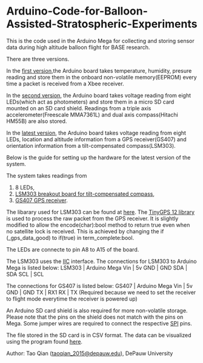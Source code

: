 Arduino-Code-for-Balloon-Assisted-Stratospheric-Experiments
===========================================================

This is the code used in the Arduino Mega for collecting and storing sensor data during high altitude balloon flight for BASE research.

There are three versions. 

In the [first version](https://github.com/qtstc/Arduino-Code-for-Balloon-Assisted-Stratospheric-Experiments/tree/master/Xbee_Receiver),the Arduino board takes temperature, humidity, presure reading and store them in the onboard non-volatile memory(EEPROM) every time a packet is received from a Xbee receiver. 

In the [second version](https://github.com/qtstc/Arduino-Code-for-Balloon-Assisted-Stratospheric-Experiments/tree/master/Photometer), the Arduino board takes voltage reading from eight LEDs(which act as photometers) and store them in a micro SD card mounted on an SD card shield. Readings from a triple axis accelerometer(Freescale MMA7361L) and dual axis compass(Hitachi HM55B) are also stored.

In the [latest version](https://github.com/qtstc/Arduino-Code-for-Balloon-Assisted-Stratospheric-Experiments/blob/master/Photometer_GPS_Compass/Photometer_GPS_Compass.ino), the Arduino board takes voltage reading from eight LEDs, location and altitude information from a GPS receiver(GS407) and orientation information from a tilt-compensated compass(LSM303).

Below is the guide for setting up the hardware for the latest version of the system.

The system takes readings from 
1) 8 LEDs,
2) [LSM303 breakout board for tilt-compensated compass](https://www.sparkfun.com/products/10703),
3) [GS407 GPS receiver](https://www.sparkfun.com/products/11466).
 
The libarary used for LSM303 can be found at [here](https://github.com/qtstc/LSM303).
The [TinyGPS 12 library](http://arduiniana.org/libraries/tinygps/) is used to process the raw packet from the GPS receiver. It is slightly modified to allow the encode(char):bool method to return true even when no satellite lock is received. This is achieved by changing the if (_gps_data_good) to if(true) in term_complete:bool.

The LEDs are connecte to pin A8 to A15 of the board.

The LSM303 uses the [IIC](http://en.wikipedia.org/wiki/I%C2%B2C) interface. The connections for LSM303 to Arduino Mega is listed below:
LSM303 | Arduino Mega
Vin    |    5v
GND    |    GND
SDA    |    SDA
SCL    |    SCL

The connections for GS407 is listed below:
GS407  | Arduino Mega
Vin    |    5v
GND    |    GND
TX     |    RX1
RX     |    TX (Required because we need to set the receiver to flight mode everytime the receiver is powered up)

An Arduino SD card shield is also required for more non-volatile storage. Please note that the pins on the shield does not match with the pins on Mega. Some jumper wires are required to connect the respective [SPI](http://en.wikipedia.org/wiki/Serial_Peripheral_Interface_Bus) pins.

The file stored in the SD card is in CSV format. The data can be visualized using the program found [here](https://github.com/qtstc/Data-Visualization-for-Balloon-Assisted-Stratospheric-Experiments).

Author: Tao Qian (taoqian_2015@depauw.edu), DePauw University 
